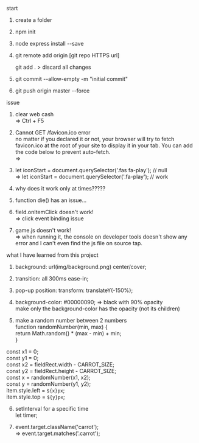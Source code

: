 start

1. create a folder

2. npm init

3. node express install --save

4. git remote add origin [git repo HTTPS url]

   git add . > discard all changes

5. git commit --allow-empty -m "initial commit"

6. git push origin master --force

issue

1. clear web cash  
   => Ctrl + F5

2. Cannot GET /favicon.ico error  
   no matter if you declared it or not, your browser will try to fetch favicon.ico at the root of your site to display it in your tab. You can add the code below to prevent auto-fetch.  
   => <link rel="shortcut icon" href="#">

3. let iconStart = document.querySelector('.fas fa-play'); // null  
   => let iconStart = document.querySelector('.fa-play'); // work

4. why does it work only at times?????

5. function die() has an issue...

6. field.onItemClick doesn't work!  
   => click event binding issue

7. game.js doesn't work!  
   => when running it, the console on developer tools doesn't show any error and I can't even find the js file on source tap.

what I have learned from this project

1. background: url(img/background.png) center/cover;

2. transition: all 300ms ease-in;

3. pop-up position: transform: translateY(-150%);

4. background-color: #00000090; => black with 90% opacity  
   make only the background-color has the opacity (not its children)

5. make a random number between 2 numbers  
   function randomNumber(min, max) {  
    return Math.random() \* (max - min) + min;  
   }

const x1 = 0;  
const y1 = 0;  
const x2 = fieldRect.width - CARROT_SIZE;  
const y2 = fieldRect.height - CARROT_SIZE;  
const x = randomNumber(x1, x2);  
const y = randomNumber(y1, y2);  
item.style.left = `${x}px`;  
item.style.top = `${y}px`;

6. setInterval for a specific time  
   let timer;

7. event.target.className('carrot');  
   => event.target.matches('.carrot');
